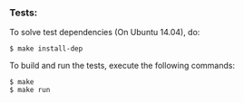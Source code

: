### Tests:

To solve test dependencies (On Ubuntu 14.04), do:
~~~
$ make install-dep
~~~

To build and run the tests, execute the following commands:
~~~
$ make
$ make run
~~~